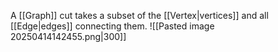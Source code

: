 A [[Graph]] cut takes a subset of the [[Vertex|vertices]] and all [[Edge|edges]] connecting them.
![[Pasted image 20250414142455.png|300]]